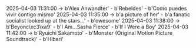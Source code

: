 2025-04-03 11:31:00 -> b'Alex Anwandter' - b'Rebeldes' - b'Como puedes vivir contigo mismo'
2025-04-03 11:35:00 -> b'a picture of her' - b'a fanatic socialist looked up at the stars...' - b'owesome'
2025-04-03 11:38:00 -> b'Beyonc\xc3\xa9' - b'I Am...Sasha Fierce' - b'If I Were a Boy'
2025-04-03 11:42:00 -> b'Ryuichi Sakamoto' - b'Monster (Original Motion Picture Soundtrack)' - b'Hibari'
